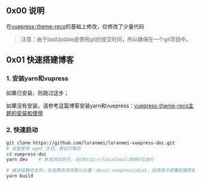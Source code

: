## 0x00 说明

在[vuepress-theme-reco](https://github.com/vuepress-reco/vuepress-theme-reco)的基础上修改，仅修改了少量代码

> 注意：由于lastUpdate是使用git的提交时间，所以确保在一个git项目中。

## 0x01 快速搭建博客

### 1. 安装yarn和vupress

如果已安装，则跳过这步；

如果没有安装，请参考这篇博客安装yarn和vuepress：[vuepress-theme-reco主题的安装和使用](https://conimi.com/archives/145)

### 2. 快速启动

```bash
git clone https://github.com/loranmei/loranmei-vuepress-doc.git
# 或者使用 wget 方式，再自行解压
cd vuepress-doc
yarn dev    # 本地测试命令，访问http://localhost:8080可访问

# 编译成静态文件，生成静态文件默认位置：docs/.vuepress/dist，后续用于部署到服务器或者Github Page
yarn build  
```